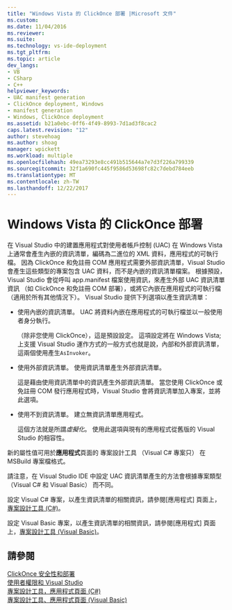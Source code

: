 ```yaml
---
title: "Windows Vista 的 ClickOnce 部署 |Microsoft 文件"
ms.custom: 
ms.date: 11/04/2016
ms.reviewer: 
ms.suite: 
ms.technology: vs-ide-deployment
ms.tgt_pltfrm: 
ms.topic: article
dev_langs:
- VB
- CSharp
- C++
helpviewer_keywords:
- UAC manifest generation
- ClickOnce deployment, Windows
- manifest generation
- Windows, ClickOnce deployment
ms.assetid: b21a0ebc-0ff6-4f49-8993-7d1ad3f8cac2
caps.latest.revision: "12"
author: stevehoag
ms.author: shoag
manager: wpickett
ms.workload: multiple
ms.openlocfilehash: 49ea73293e8cc491b515644a7e7d3f226a799339
ms.sourcegitcommit: 32f1a690fc445f9586d53698fc82c7debd784eeb
ms.translationtype: MT
ms.contentlocale: zh-TW
ms.lasthandoff: 12/22/2017
---
```

# <a name="clickonce-deployment-on-windows-vista"></a>Windows Vista 的 ClickOnce 部署
在 Visual Studio 中的建置應用程式對使用者帳戶控制 (UAC) 在 Windows Vista 上通常會產生內嵌的資訊清單，編碼為二進位的 XML 資料，應用程式的可執行檔。 因為 ClickOnce 和免註冊 COM 應用程式需要外部資訊清單，Visual Studio 會產生這些類型的專案包含 UAC 資料，而不是內嵌的資訊清單檔案。 根據預設，Visual Studio 會從呼叫 app.manifest 檔案使用資訊，來產生外部 UAC 資訊清單資訊 （如 ClickOnce 和免註冊 COM 部署），或將它內嵌在應用程式的可執行檔 （適用於所有其他情況下）。 Visual Studio 提供下列選項以產生資訊清單：  
  
-   使用內嵌的資訊清單。 UAC 將資料內嵌在應用程式的可執行檔並以一般使用者身分執行。  
  
     （除非您使用 ClickOnce），這是預設設定。 這項設定將在 Windows Vista; 上支援 Visual Studio 運作方式的一般方式也就是說，內部和外部資訊清單，這兩個使用產生`AsInvoker`。  
  
-   使用外部資訊清單。 使用資訊清單產生外部資訊清單。  
  
     這是藉由使用資訊清單中的資訊產生外部資訊清單。 當您使用 ClickOnce 或免註冊 COM 發行應用程式時，Visual Studio 會將資訊清單加入專案，並將此選項。  
  
-   使用不到資訊清單。 建立無資訊清單應用程式。  
  
     這個方法就是所謂*虛擬化*。 使用此選項與現有的應用程式從舊版的 Visual Studio 的相容性。  
  
 新的屬性值可用於**應用程式**頁面的 專案設計工具 （Visual C# 專案只） 在 MSBuild 專案檔格式。  
  
 請注意，在 Visual Studio IDE 中設定 UAC 資訊清單產生的方法會根據專案類型 （Visual C# 和 Visual Basic） 而不同。  
  
 設定 Visual C# 專案，以產生資訊清單的相關資訊，請參閱[應用程式] 頁面上，[專案設計工具 (C#)](../ide/reference/application-page-project-designer-csharp.md)。  
  
 設定 Visual Basic 專案，以產生資訊清單的相關資訊，請參閱[應用程式] 頁面上，[專案設計工具 (Visual Basic)](../ide/reference/application-page-project-designer-visual-basic.md)。  
  
## <a name="see-also"></a>請參閱  
 [ClickOnce 安全性和部署](../deployment/clickonce-security-and-deployment.md)   
 [使用者權限和 Visual Studio](http://msdn.microsoft.com/en-us/d5c55084-1e7b-4b61-b478-137db01c0fc0)   
 [專案設計工具，應用程式頁面 (C#)](../ide/reference/application-page-project-designer-csharp.md)   
 [專案設計工具、應用程式頁面 (Visual Basic)](../ide/reference/application-page-project-designer-visual-basic.md)